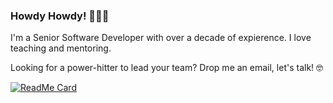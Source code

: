### Howdy Howdy! 👋👋👋

I'm a Senior Software Developer with over a decade of expierence. I love teaching and mentoring. 

Looking for a power-hitter to lead your team? Drop me an email, let's talk! 🤓


[![ReadMe Card](https://github-readme-stats.vercel.app/api/pin/?username=gamesofsummer&repo=github-readme-stats)](https://github.com/gamesofsummer/gamesofsummer)

<!--
**GamesOfSummer/GamesOfSummer** is a ✨ _special_ ✨ repository because its `README.md` (this file) appears on your GitHub profile.

Here are some ideas to get you started:

- 🔭 I’m currently working on ...
- 🌱 I’m currently learning ...
- 👯 I’m looking to collaborate on ...
- 🤔 I’m looking for help with ...
- 💬 Ask me about ...
- 📫 How to reach me: ...
- 😄 Pronouns: ...
- ⚡ Fun fact: ...
-->
